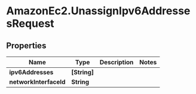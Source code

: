 # AmazonEc2.UnassignIpv6AddressesRequest

## Properties

Name | Type | Description | Notes
------------ | ------------- | ------------- | -------------
**ipv6Addresses** | **[String]** |  | 
**networkInterfaceId** | **String** |  | 


